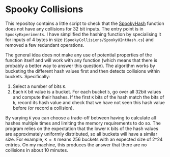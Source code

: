 # Spooky Collisions
This repositoy contains a little script to check that the [SpookyHash](http://www.burtleburtle.net/bob/hash/spooky.html) function does not have any collisions for 32 bit inputs.
The entry point is in `SpookyExperiments`. I have simplified the hashing function by specialising it for inputs of 4 bytes in size (`SpookyCollisions/SpookyUIntHash.cs`) and removed a few redundant operations.

The general idea does not make any use of potential properties of the function itself and will work with any function (which means that there is probably a better way to answer this question). The algorithm works by bucketing the different hash values first and then detects collisions within buckets. Specifically:
 1. Select a number of bits `K`.
 2. Each `K` bit value is a bucket. For each bucket `b`, go over all 32bit values and compute their hashes. If the first `K` bits of the hash match the bits of `b`, record its hash value and check that we have not seen this hash value before (or record a collision).

By varying `K` you can choose a trade-off between having to calculate all hashes multiple times and limiting the memory requirements to do so. The program relies on the expectation that the lower `K` bits of the hash values are approximately uniformly distributed, so all buckets will have a similar size. For example, `K = 8` means 256 buckets with an expected size of 2^24 entries. On my machine, this produces the answer that there are no collisions in about 10 minutes.
